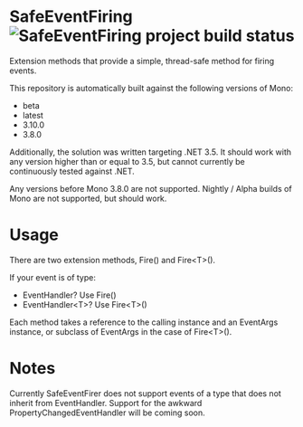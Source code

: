 # SafeEventFiring ![SafeEventFiring project build status](https://travis-ci.org/Udellgames/SafeEventFiring.svg?branch=master)
Extension methods that provide a simple, thread-safe method for firing events.

This repository is automatically built against the following versions of Mono:
  - beta
  - latest
  - 3.10.0
  - 3.8.0
  
Additionally, the solution was written targeting .NET 3.5. It should work with any version higher than or equal to 3.5, but cannot currently be continuously tested against .NET.
  
Any versions before Mono 3.8.0 are not supported. Nightly / Alpha builds of Mono are not supported, but should work.

# Usage
There are two extension methods, Fire() and Fire\<T\>().

If your event is of type:

* EventHandler? Use Fire()
* EventHandler\<T\>? Use Fire\<T\>()

Each method takes a reference to the calling instance and an EventArgs instance, or subclass of EventArgs in the case of Fire\<T\>().

# Notes
Currently SafeEventFirer does not support events of a type that does not inherit from EventHandler. Support for the awkward PropertyChangedEventHandler will be coming soon.